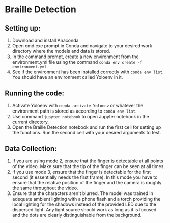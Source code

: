 # Braille Detection
## Setting up:
1. Download and install Anaconda
2. Open cmd.exe prompt in Conda and navigate to your desired work directory where the models and data is stored.
3. In the command prompt, create a new environment from the environment.yml file using the command `conda env create -f environment.yml`
4. See if the environment has been installed correctly with `conda env list`. You should have an environment called Yoloenv in it.

## Running the code:
1. Activate Yoloenv with `conda activate Yoloenv` or whatever the environment path is stored as according to `conda env list`.
2. Use command `jupyter notebook` to open Jupyter notebook in the current directory.
3. Open the Braille Detection notebook and run the first cell for setting up the functions. Run the second cell with your desired arguments to test.

## Data Collection:
1. If you are using mode 2, ensure that the finger is detectable at all points of the video. Make sure that the tip of the finger can be seen at all times.
2. If you use mode 3, ensure that the finger is detectable for the first second (it essentially needs the first frame). In this mode you have to ensure that the relative position of the finger and the camera is roughly the same throughout the video.
3. Ensure that the characters aren't blurred. The model was trained in adequate ambient lighting with a phone flash and a torch providing the local lighting for the shadows instead of the provided LED due to the dispersed light. Any light source should work as long as it is focused and the dots are clearly distinguishable from the background.
